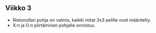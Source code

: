## Viikko 3

- Ristonollan pohja on valmis, kaikki mitat 3x3 pelille ovat määritelty.
- X:n ja O:n piirtäminen pohjalle onnistuu. 
